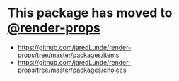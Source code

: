 # This package has moved to [@render-props](https://github.com/jaredlunde/render-props)

- https://github.com/jaredLunde/render-props/tree/master/packages/items
- https://github.com/jaredLunde/render-props/tree/master/packages/choices
